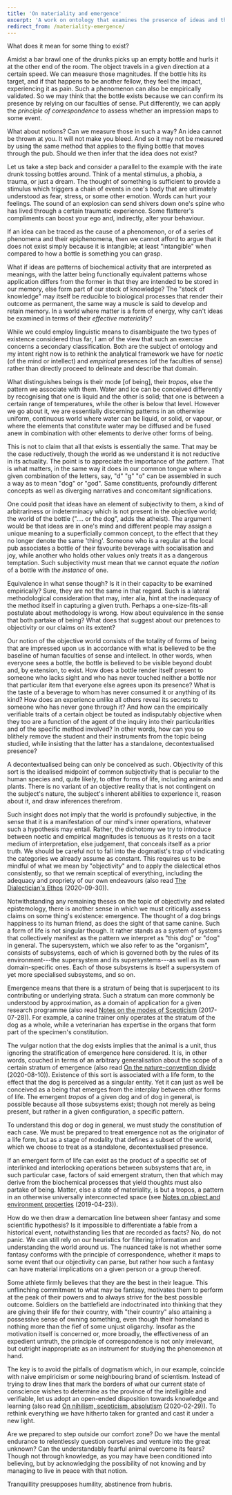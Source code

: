 ```yaml
---
title: 'On materiality and emergence'
excerpt: 'A work on ontology that examines the presence of ideas and the qualities of supersystems.'
redirect_from: /materiality-emergence/
---
```


What does it mean for some thing to exist?

Amidst a bar brawl one of the drunks picks up an empty bottle and hurls
it at the other end of the room.  The object travels in a given
direction at a certain speed.  We can measure those magnitudes.  If the
bottle hits its target, and if that happens to be another fellow, they
feel the impact, experiencing it as pain.  Such a phenomenon can also be
empirically validated.  So we may think that the bottle exists because
we can confirm its presence by relying on our faculties of sense.  Put
differently, we can apply the _principle of correspondence_ to assess
whether an impression maps to some event.

What about notions?  Can we measure those in such a way?  An idea cannot
be thrown at you.  It will not make you bleed.  And so it may not be
measured by using the same method that applies to the flying bottle that
moves through the pub.  Should we then infer that the idea does not
exist?

Let us take a step back and consider a parallel to the example with the
irate drunk tossing bottles around.  Think of a mental stimulus, a
phobia, a trauma, or just a dream.  The thought of something is
sufficient to provide a stimulus which triggers a chain of events in
one's body that are ultimately understood as fear, stress, or some other
emotion.  Words can hurt your feelings.  The sound of an explosion can
send shivers down one's spine who has lived through a certain traumatic
experience.  Some flatterer's compliments can boost your ego and,
indirectly, alter your behaviour.

If an idea can be traced as the cause of a phenomenon, or of a series of
phenomena and their epiphenomena, then we cannot afford to argue that it
does not exist simply because it is intangible; at least "intangible"
when compared to how a bottle is something you can grasp.

What if ideas are patterns of biochemical activity that are interpreted
as meanings, with the latter being functionally equivalent patterns
whose application differs from the former in that they are intended to
be stored in our memory, else form part of our stock of knowledge?  The
"stock of knowledge" may itself be reducible to biological processes
that render their outcome as permanent, the same way a muscle is said to
develop and retain memory.  In a world where matter is a form of energy,
why can't ideas be examined in terms of their _effective materiality_?

While we could employ linguistic means to disambiguate the two types of
existence considered thus far, I am of the view that such an exercise
concerns a secondary classification.  Both are the subject of ontology
and my intent right now is to rethink the analytical framework we have
for _noetic_ (of the mind or intellect) and _empirical_ presences (of
the faculties of sense) rather than directly proceed to delineate and
describe that domain.

What distinguishes beings is their mode [of being], their _tropos_, else
the pattern we associate with them.  Water and ice can be conceived
differently by recognising that one is liquid and the other is solid;
that one is between a certain range of temperatures, while the other is
below that level.  However we go about it, we are essentially discerning
patterns in an otherwise uniform, continuous world where water can be
liquid, or solid, or vapour, or where the elements that constitute water
may be diffused and be fused anew in combination with other elements to
derive other forms of being.

This is not to claim that all that exists is essentially the same.  That
may be the case reductively, though the world as we understand it is not
reductive in its actuality.  The point is to appreciate the importance
of _the pattern_.  That is what matters, in the same way it does in our
common tongue where a given combination of the letters, say, "d" "g" "o"
can be assembled in such a way as to mean "dog" or "god".  Same
constituents, profoundly different concepts as well as diverging
narratives and concomitant significations.

One could posit that ideas have an element of subjectivity to them, a
kind of arbitrariness or indeterminacy which is not present in the
objective world; the world of the bottle ("…. or the dog", adds the
atheist).  The argument would be that ideas are in one's mind and
different people may assign a unique meaning to a superficially common
concept, to the effect that they no longer denote the same 'thing'.
Someone who is a regular at the local pub associates a bottle of their
favourite beverage with socialisation and joy, while another who holds
other values only treats it as a dangerous temptation.  Such
subjectivity must mean that we cannot equate _the notion_ of a bottle
with _the instance_ of one.

Equivalence in what sense though?  Is it in their capacity to be
examined empirically?  Sure, they are not the same in that regard.  Such
is a lateral methodological consideration that may, inter alia, hint at
the inadequacy of the method itself in capturing a given truth.  Perhaps
a one-size-fits-all postulate about methodology is wrong.  How about
equivalence in the sense that both partake of being?  What does that
suggest about our pretences to objectivity or our claims on its extent?

Our notion of the objective world consists of the totality of forms of
being that are impressed upon us in accordance with what is believed to
be the baseline of human faculties of sense and intellect.  In other
words, when everyone sees a bottle, the bottle is believed to be visible
beyond doubt and, by extension, to exist.  How does a bottle render
itself present to someone who lacks sight and who has never touched
neither a bottle nor that particular item that everyone else agrees upon
its presence?  What is the taste of a beverage to whom has never
consumed it or anything of its kind?  How does an experience unlike all
others reveal its secrets to someone who has never gone through it?  And
how can the empirically verifiable traits of a certain object be touted
as indisputably objective when they too are a function of the agent of
the inquiry into their particularities and of the specific method
involved?  In other words, how can you so blithely remove the student
and their instruments from the topic being studied, while insisting that
the latter has a standalone, decontextualised presence?

A decontextualised being can only be conceived as such.  Objectivity of
this sort is the idealised midpoint of common subjectivity that is
peculiar to the human species and, quite likely, to other forms of life,
including animals and plants.  There is no variant of an objective
reality that is not contingent on the subject's nature, the subject's
inherent abilities to experience it, reason about it, and draw
inferences therefrom.

Such insight does not imply that the world is profoundly subjective, in
the sense that it is a manifestation of our mind's inner operations,
whatever such a hypothesis may entail.  Rather, the dichotomy we try to
introduce between noetic and empirical magnitudes is tenuous as it rests
on a tacit medium of interpretation, else judgement, that conceals
itself as a prior truth.  We should be careful not to fall into the
dogmatist's trap of vindicating the categories we already assume as
constant.  This requires us to be mindful of what we mean by
"objectivity" and to apply the dialectical ethos consistently, so that
we remain sceptical of everything, including the adequacy and propriety
of our own endeavours (also read [The Dialectician's
Ethos](https://protesilaos.com/ethos-dialectic) (2020-09-30)).

Notwithstanding any remaining theses on the topic of objectivity and
related epistemology, there is another sense in which we must critically
assess claims on some thing's existence: emergence.  The thought of a
dog brings happiness to its human friend, as does the sight of that same
canine.  Such a form of life is not singular though.  It rather stands
as a system of systems that collectively manifest as the pattern we
interpret as "this dog" or "dog" in general.  The supersystem, which we
also refer to as the "organism", consists of subsystems, each of which
is governed both by the rules of its environment---the supersystem and
its supersystems---as well as its own domain-specific ones.  Each of
those subsystems is itself a supersystem of yet more specialised
subsystems, and so on.

Emergence means that there is a stratum of being that is superjacent to
its contributing or underlying strata.  Such a stratum can more commonly
be understood by approximation, as a domain of application for a given
research programme (also read [Notes on the modes of
Scepticism](https://protesilaos.com/notes-modes-scepticism/)
(2017-07-28)).  For example, a canine trainer only operates at the
stratum of the dog as a whole, while a veterinarian has expertise in the
organs that form part of the specimen's constitution.

The vulgar notion that the dog exists implies that the animal is a unit,
thus ignoring the stratification of emergence here considered.  It is,
in other words, couched in terms of an arbitrary generalisation about
the scope of a certain stratum of emergence (also read [On the
nature-convention
divide](https://protesilaos.com/nature-convention-aromantic/)
(2020-08-10)).  Existence of this sort is associated with a life form,
to the effect that the dog is perceived as a singular entity.  Yet it
can just as well be conceived as a being that emerges from the interplay
between other forms of life.  The emergent _tropos_ of a given dog and
of dog in general, is possible because all those subsystems exist;
though not merely as being present, but rather in a given configuration,
a specific pattern.

To understand this dog or dog in general, we must study the constitution
of each case.  We must be prepared to treat emergence not as the
originator of a life form, but as a stage of modality that defines a
subset of the world, which we choose to treat as a standalone,
decontextualised presence.

If an emergent form of life can exist as the product of a specific set
of interlinked and interlocking operations between subsystems that are,
in such particular case, factors of said emergent stratum, then that
which may derive from the biochemical processes that yield thoughts must
also partake of being.  Matter, else a state of materiality, is but a
tropos, a pattern in an otherwise universally interconnected space (see
[Notes on object and environment
properties](https://protesilaos.com/notes-object-environment-properties/)
(2019-04-23)).

How do we then draw a demarcation line between sheer fantasy and some
scientific hypothesis?  Is it impossible to differentiate a fable from a
historical event, notwithstanding lies that are recorded as facts?  No,
do not panic.  We can still rely on our heuristics for filtering
information and understanding the world around us.  The nuanced take is
not whether some fantasy conforms with the principle of correspondence,
whether it maps to some event that our objectivity can parse, but rather
how such a fantasy can have material implications on a given person or a
group thereof.

Some athlete firmly believes that they are the best in their league.
This unflinching commitment to what may be fantasy, motivates them to
perform at the peak of their powers and to always strive for the best
possible outcome.  Soldiers on the battlefield are indoctrinated into
thinking that they are giving their life for their country, with "their
country" also attaining a possessive sense of owning something, even
though their homeland is nothing more than the fief of some unjust
oligarchy.  Insofar as the motivation itself is concerned or, more
broadly, the effectiveness of an expedient untruth, the principle of
correspondence is not only irrelevant, but outright inappropriate as an
instrument for studying the phenomenon at hand.

The key is to avoid the pitfalls of dogmatism which, in our example,
coincide with naive empiricism or some neighbouring brand of scientism.
Instead of trying to draw lines that mark the borders of what our
current state of conscience wishes to determine as the province of the
intelligible and verifiable, let us adopt an open-ended disposition
towards knowledge and learning (also read [On nihilism, scepticism,
absolutism](https://protesilaos.com/nihilism-scepticism-absolutism/)
(2020-02-29)).  To rethink everything we have hitherto taken for granted
and cast it under a new light.

Are we prepared to step outside our comfort zone?  Do we have the mental
endurance to relentlessly question ourselves and venture into the great
unknown?  Can the understandably fearful animal overcome its fears?
Though not through knowledge, as you may have been conditioned into
believing, but by acknowledging the possibility of not knowing and by
managing to live in peace with that notion.

Tranquillity presupposes humility, abstinence from hubris.
